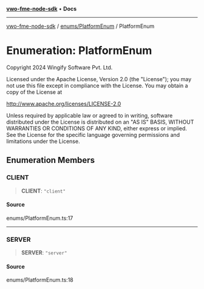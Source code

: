 [**vwo-fme-node-sdk**](../../../README.md) • **Docs**

---

[vwo-fme-node-sdk](../../../modules.md) / [enums/PlatformEnum](../README.md) / PlatformEnum

# Enumeration: PlatformEnum

Copyright 2024 Wingify Software Pvt. Ltd.

Licensed under the Apache License, Version 2.0 (the "License");
you may not use this file except in compliance with the License.
You may obtain a copy of the License at

http://www.apache.org/licenses/LICENSE-2.0

Unless required by applicable law or agreed to in writing, software
distributed under the License is distributed on an "AS IS" BASIS,
WITHOUT WARRANTIES OR CONDITIONS OF ANY KIND, either express or implied.
See the License for the specific language governing permissions and
limitations under the License.

## Enumeration Members

### CLIENT

> **CLIENT**: `"client"`

#### Source

enums/PlatformEnum.ts:17

---

### SERVER

> **SERVER**: `"server"`

#### Source

enums/PlatformEnum.ts:18

